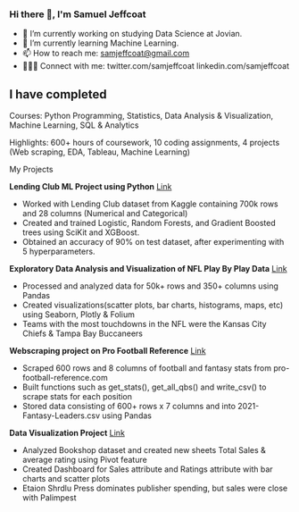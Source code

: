 ### Hi there 👋, I'm Samuel Jeffcoat 
- 🔭 I’m currently working on studying Data Science at Jovian. 
- 🌱 I’m currently learning Machine Learning. 
- 📫 How to reach me: samjeffcoat@gmail.com
- 👨🏻‍💻 Connect with me: twitter.com/samjeffcoat linkedin.com/samjeffcoat

## I have completed

Courses: Python Programming, Statistics, Data Analysis & Visualization, Machine Learning, SQL & Analytics

Highlights: 600+ hours of coursework, 10 coding assignments, 4 projects (Web scraping, EDA, Tableau, Machine Learning)

My Projects

**Lending Club ML Project using Python** [Link](https://jovian.ai/samjeffcoat/lending-club-ml-project)
  - Worked with Lending Club dataset from Kaggle containing 700k rows and 28 columns (Numerical and Categorical)
  - Created and trained Logistic, Random Forests, and Gradient Boosted trees using SciKit and XGBoost.
  - Obtained an accuracy of 90% on test dataset, after experimenting with 5 hyperparameters.

**Exploratory Data Analysis and Visualization of NFL Play By Play Data** [Link](https://jovian.ai/samjeffcoat/data-analysis-nfl)
  - Processed and analyzed data for 50k+ rows and 350+ columns using Pandas
  - Created visualizations(scatter plots, bar charts, histograms, maps, etc) using Seaborn, Plotly & Folium
  - Teams with the most touchdowns in the NFL were the Kansas City Chiefs & Tampa Bay Buccaneers
  
**Webscraping project on Pro Football Reference** [Link](https://jovian.ai/samjeffcoat/web-scraping-profootballreference)
  - Scraped 600 rows and 8 columns of football and fantasy stats from pro-football-reference.com
  - Built functions such as get_stats(), get_all_qbs() and write_csv() to scrape stats for each position
  - Stored data consisting of 600+ rows x 7 columns and into 2021-Fantasy-Leaders.csv using Pandas

**Data Visualization Project** [Link](https://public.tableau.com/app/profile/sam.jeffcoat/viz/BookshopDashboard_16587801136720/Dashboard1)
  - Analyzed Bookshop dataset and created new sheets Total Sales & average rating using Pivot feature
  - Created Dashboard for Sales attribute and Ratings attribute with bar charts and scatter plots
  - Etaion Shrdlu Press dominates publisher spending, but sales were close with Palimpest
  
    
<!--
**samjeffcoat/samjeffcoat** is a ✨ _special_ ✨ repository because its `README.md` (this file) appears on your GitHub profile.

Here are some ideas to get you started:

🔭 I’m currently working on studying Data Science at Jovian. 
🌱 I’m currently learning Machine Learning. 
- 👯 I’m looking to collaborate on ...
- 🤔 I’m looking for help with ...
- 💬 Ask me about ...
- 📫 How to reach me: ...
- 😄 Pronouns: ...
- ⚡ Fun fact: ...


-->
